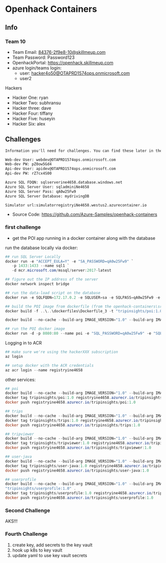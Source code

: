 # Openhack Containers

## Info

### Team 10

- Team Email: 84376-2f9e8-10@skillmeup.com
- Team Password: Password123
- OpenhackPortal: <https://openhack.skillmeup.com>
- azure login/teams login:
  - user: hacker4o50@OTAPRD1574ops.onmicrosoft.com
  - user2

Hackers

- Hacker One: ryan
- Hacker Two: subhransu
- Hacker three: dave
- Hacker Four: tiffany
- Hacker Five: huseyin
- Hacker Six: alex

## Challenges

```txt
Information you'll need for challenges. You can find these later in the 'Messages' tab.

Web-dev User: webdev@OTAPRD1574ops.onmicrosoft.com
Web-dev PW: pZ0ow5Gd4
Api-dev User: apidev@OTAPRD1574ops.onmicrosoft.com
Api-dev PW: rZ7cx4S00

Azure SQL FDQN: sqlserverine4658.database.windows.net
Azure SQL Server User: sqladminiNe4658
Azure SQL Server Pass: qA0w25Fw9
Azure SQL Server Database: mydrivingDB

Simulator url:simulatorregistryiNe4658.westus2.azurecontainer.io
```

- Source Code: <https://github.com/Azure-Samples/openhack-containers>

### first challenge

- get the POI app running in a docker container along with the database

run the database locally via docker:

```powershell
## run SQL Server Locally
docker run -e "ACCEPT_EULA=Y" -e "SA_PASSWORD=qA0w25Fw9" `
   -p 1433:1433 --name sql1 `
   -d mcr.microsoft.com/mssql/server:2017-latest

## figure out the IP address of the server
docker network inspect bridge

## run the data-load script on the database
docker run -e SQLFQDN=172.17.0.2 -e SQLUSER=sa -e SQLPASS=qA0w25Fw9 -e SQLDB=mydrivingDB openhack/data-load:v1

## build the POI image from dockerfile (from the openhack-containers\src\poi folder)
docker build -f ..\..\dockerfiles\Dockerfile_3 -t "tripinsights/poi:1.0" .

docker build --no-cache --build-arg IMAGE_VERSION="1.0" --build-arg IMAGE_CREATE_DATE="$(Get-Date((Get-Date).ToUniversalTime()) -UFormat '%Y-%m-%dT%H:%M:%SZ')" --build-arg IMAGE_SOURCE_REVISION="$(git rev-parse HEAD)" -f ..\..\dockerfiles\Dockerfile_3 -t "tripinsights/poi:1.0" .

## run the POI docker image
docker run -d -p 8080:80 --name poi -e "SQL_PASSWORD=qA0w25Fw9" -e "SQL_SERVER=172.17.0.2" -e "ASPNETCORE_ENVIRONMENT=Local" -e "SQL_USER=sa" tripinsights/poi:1.0
```

Logging in to ACR

```powershell
## make sure we're using the hackerXXX subscription
az login

## setup docker with the ACR credentials
az acr login --name registryine4658
```

other services:

```powershell
## poi
docker build --no-cache --build-arg IMAGE_VERSION="1.0" --build-arg IMAGE_CREATE_DATE="$(Get-Date((Get-Date).ToUniversalTime()) -UFormat '%Y-%m-%dT%H:%M:%SZ')" --build-arg IMAGE_SOURCE_REVISION="$(git rev-parse HEAD)" -f ..\..\dockerfiles\Dockerfile_3 -t "tripinsights/poi:1.0" .
docker tag tripinsights/poi:1.0 registryine4658.azurecr.io/tripinsights/poi:1.0
docker push registryine4658.azurecr.io/tripinsights/poi:1.0

## trips
docker build --no-cache --build-arg IMAGE_VERSION="1.0" --build-arg IMAGE_CREATE_DATE="$(Get-Date((Get-Date).ToUniversalTime()) -UFormat '%Y-%m-%dT%H:%M:%SZ')" --build-arg IMAGE_SOURCE_REVISION="$(git rev-parse HEAD)" -f ..\..\dockerfiles\Dockerfile_4 -t "tripinsights/trips:1.0" .
docker tag tripinsights/trips:1.0 registryine4658.azurecr.io/tripinsights/trips:1.0
docker push registryine4658.azurecr.io/tripinsights/trips:1.0

## tripviewer
docker build --no-cache --build-arg IMAGE_VERSION="1.0" --build-arg IMAGE_CREATE_DATE="$(Get-Date((Get-Date).ToUniversalTime()) -UFormat '%Y-%m-%dT%H:%M:%SZ')" --build-arg IMAGE_SOURCE_REVISION="$(git rev-parse HEAD)" -f ..\..\dockerfiles\Dockerfile_1 -t "tripinsights/tripviewer:1.0" .
docker tag tripinsights/tripviewer:1.0 registryine4658.azurecr.io/tripinsights/tripviewer:1.0
docker push registryine4658.azurecr.io/tripinsights/tripviewer:1.0

## user-java
docker build --no-cache --build-arg IMAGE_VERSION="1.0" --build-arg IMAGE_CREATE_DATE="$(Get-Date((Get-Date).ToUniversalTime()) -UFormat '%Y-%m-%dT%H:%M:%SZ')" --build-arg IMAGE_SOURCE_REVISION="$(git rev-parse HEAD)" -f ..\..\dockerfiles\Dockerfile_0 -t "tripinsights/user-java:1.0" .
docker tag tripinsights/user-java:1.0 registryine4658.azurecr.io/tripinsights/user-java:1.0
docker push registryine4658.azurecr.io/tripinsights/user-java:1.0

## userprofile
docker build --no-cache --build-arg IMAGE_VERSION="1.0" --build-arg IMAGE_CREATE_DATE="$(Get-Date((Get-Date).ToUniversalTime()) -UFormat '%Y-%m-%dT%H:%M:%SZ')" --build-arg IMAGE_SOURCE_REVISION="$(git rev-parse HEAD)" -f ..\..\dockerfiles\Dockerfile_2 -t
"tripinsights/userprofile:1.0" .
docker tag tripinsights/userprofile:1.0 registryine4658.azurecr.io/tripinsights/userprofile:1.0
docker push registryine4658.azurecr.io/tripinsights/userprofile:1.0
```

### Second Challenge

AKS!!!

### Fourth Challenge

1. create key, add secrets to the key vault
2. hook up k8s to key vault
3. update yaml to use key vault secrets
